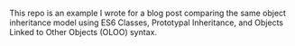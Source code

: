 This repo is an example I wrote for a blog post comparing the same object inheritance model using ES6 Classes, 
Prototypal Inheritance, and Objects Linked to Other Objects (OLOO) syntax.
